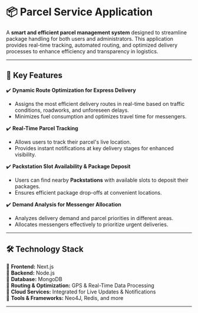 # 📦 Parcel Service Application  

A **smart and efficient parcel management system** designed to streamline package handling for both users and administrators. 
This application provides real-time tracking, automated routing, and optimized delivery processes to enhance efficiency and transparency in logistics.  

---

## 🚀 Key Features  

✔️ **Dynamic Route Optimization for Express Delivery**  
   - Assigns the most efficient delivery routes in real-time based on traffic conditions, roadworks, and unforeseen delays.  
   - Minimizes fuel consumption and optimizes travel time for messengers.  

✔️ **Real-Time Parcel Tracking**  
   - Allows users to track their parcel's live location.  
   - Provides instant notifications at key delivery stages for enhanced visibility.  

✔️ **Packstation Slot Availability & Package Deposit**  
   - Users can find nearby **Packstations** with available slots to deposit their packages.  
   - Ensures efficient package drop-offs at convenient locations.  

✔️ **Demand Analysis for Messenger Allocation**  
   - Analyzes delivery demand and parcel priorities in different areas.  
   - Allocates messengers effectively to prioritize urgent deliveries.  

---

## 🛠 Technology Stack  

🔹 **Frontend:** Next.js  
🔹 **Backend:** Node.js  
🔹 **Database:** MongoDB  
🔹 **Routing & Optimization:** GPS & Real-Time Data Processing  
🔹 **Cloud Services:** Integrated for Live Updates & Notifications  
🔹 **Tools & Frameworks:** Neo4J, Redis, and more  

---


